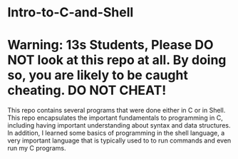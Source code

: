 # Intro-to-C-and-Shell
# Warning: 13s Students, Please DO NOT look at this repo at all. By doing so, you are likely to be caught cheating. DO NOT CHEAT!

This repo contains several programs that were done either in C or in Shell. This repo encapsulates the important fundamentals to programming in C, including having important understanding about syntax and data structures. In addition, I learned some basics of programming in the shell language, a very important language that is typically used to to run commands and even run my C programs.
